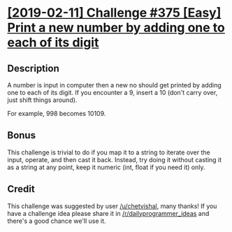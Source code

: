 # [[2019-02-11] Challenge #375 [Easy] Print a new number by adding one to each of its digit](https://www.reddit.com/r/dailyprogrammer/comments/aphavc/20190211_challenge_375_easy_print_a_new_number_by/)

## Description

A number is input in computer then a new no should get printed by adding one to
each of its digit. If you encounter a 9, insert a 10 (don't carry over, just
shift things around).

For example, 998 becomes 10109.

## Bonus

This challenge is trivial to do if you map it to a string to iterate over the
input, operate, and then cast it back. Instead, try doing it without casting
it as a string at any point, keep it numeric (int, float if you need it) only.

## Credit

This challenge was suggested by user [/u/chetvishal](https://www.reddit.com/u/chetvishal/),
many thanks! If you have a challenge idea please share it in
[/r/dailyprogrammer_ideas](https://www.reddit.com/r/dailyprogrammer_ideas/)
and there's a good chance we'll use it.